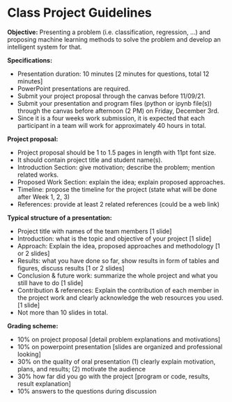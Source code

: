 # Class Project Guidelines

**Objective:**
Presenting a problem (i.e. classification, regression, …) and proposing machine learning methods to solve the problem and develop an intelligent system for that.

**Specifications:**
* Presentation duration: 10 minutes [2 minutes for questions, total 12 minutes]
* PowerPoint presentations are required.
* Submit your project proposal through the canvas before 11/09/21. 
* Submit your presentation and program files (python or ipynb file(s)) through the canvas before afternoon (2 PM) on Friday, December 3rd.
* Since it is a four weeks work submission, it is expected that each participant in a team will work for approximately 40 hours in total.

**Project proposal:**
* Project proposal should be 1 to 1.5 pages in length with 11pt font size.
* It should contain project title and student name(s).
* Introduction Section: give motivation; describe the problem; mention related works.  
* Proposed Work Section: explain the idea; explain proposed approaches.  
* Timeline: propose the timeline for the project (state what will be done after Week 1, 2, 3)
* References: provide at least 2 related references (could be a web link)
 

**Typical structure of a presentation:**
* Project title with names of the team members [1 slide]
* Introduction: what is the topic and objective of your project [1 slide]
* Approach:  Explain the idea, proposed approaches and methodology [1 or 2 slides]
* Results: what you have done so far, show results in form of tables and figures, discuss results [1 or 2 slides]
* Conclusion & future work: summarize the whole project and what you still have to do [1 slide]
* Contribution & references: Explain the contribution of each member in the project work and clearly acknowledge the web resources you used. [1 slide]
* Not more than 10 slides in total.
 

**Grading scheme:**
* 10% on project proposal [detail problem explanations and motivations]
* 10% on powerpoint presentation [slides are organized and professional looking]
* 30% on the quality of oral presentation (1) clearly explain motivation, plans, and results; (2) motivate the audience
* 30% how far did you go with the project [program or code, results, result explanation]
* 10% answers to the questions during discussion 

